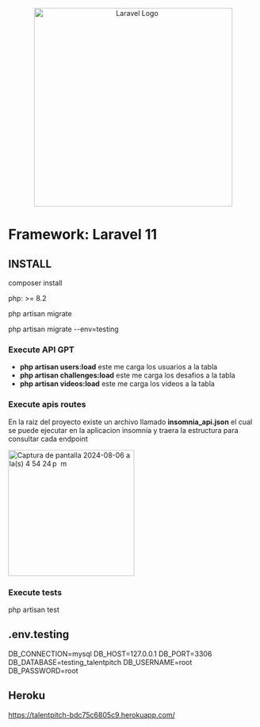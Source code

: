 <p align="center"><a href="https://laravel.com" target="_blank"><img src="https://raw.githubusercontent.com/laravel/art/master/logo-lockup/5%20SVG/2%20CMYK/1%20Full%20Color/laravel-logolockup-cmyk-red.svg" width="400" alt="Laravel Logo"></a></p>

# Framework: Laravel 11

## INSTALL

composer install

php:  >= 8.2

php artisan migrate

php artisan migrate --env=testing



### Execute API GPT

- **php artisan users:load**  este me carga los usuarios a la tabla
- **php artisan challenges:load**  este me carga los desafios a la tabla
- **php artisan videos:load**  este me carga los videos a la tabla

### Execute apis routes

En la raiz del proyecto existe un archivo llamado **insomnia_api.json** el cual se puede ejecutar en la aplicacion insomnia y traera la estructura para consultar cada endpoint

<img width="254" alt="Captura de pantalla 2024-08-06 a la(s) 4 54 24 p  m" src="https://github.com/user-attachments/assets/5f7ec4bf-bd8c-4ee7-ba73-28a0b4791abc">


### Execute tests

php artisan test

## .env.testing

DB_CONNECTION=mysql
DB_HOST=127.0.0.1
DB_PORT=3306
DB_DATABASE=testing_talentpitch
DB_USERNAME=root
DB_PASSWORD=root


## Heroku
https://talentpitch-bdc75c6805c9.herokuapp.com/

